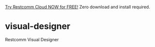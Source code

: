 

[Try Restcomm Cloud NOW for FREE!](https://www.restcomm.com/sign-up/) Zero download and install required.




# visual-designer
Restcomm Visual Designer
